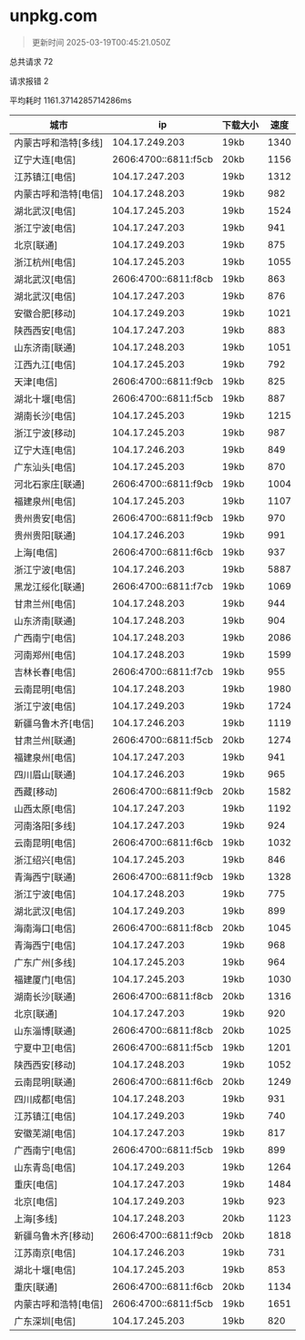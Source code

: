 
  # unpkg.com

  > 更新时间 2025-03-19T00:45:21.050Z
  
  总共请求 72

  请求报错 2

  平均耗时 1161.3714285714286ms

|城市|ip|下载大小|速度|
|-----|----------|---|---|
|内蒙古呼和浩特[多线]|104.17.249.203|19kb|1340|
|辽宁大连[电信]|2606:4700::6811:f5cb|20kb|1156|
|江苏镇江[电信]|104.17.247.203|19kb|1312|
|内蒙古呼和浩特[电信]|104.17.248.203|19kb|982|
|湖北武汉[电信]|104.17.245.203|19kb|1524|
|浙江宁波[电信]|104.17.247.203|19kb|941|
|北京[联通]|104.17.249.203|19kb|875|
|浙江杭州[电信]|104.17.245.203|19kb|1055|
|湖北武汉[电信]|2606:4700::6811:f8cb|19kb|863|
|湖北武汉[电信]|104.17.247.203|19kb|876|
|安徽合肥[移动]|104.17.249.203|19kb|1021|
|陕西西安[电信]|104.17.247.203|19kb|883|
|山东济南[联通]|104.17.248.203|19kb|1051|
|江西九江[电信]|104.17.245.203|19kb|792|
|天津[电信]|2606:4700::6811:f9cb|19kb|825|
|湖北十堰[电信]|2606:4700::6811:f5cb|19kb|887|
|湖南长沙[电信]|104.17.245.203|19kb|1215|
|浙江宁波[移动]|104.17.245.203|19kb|987|
|辽宁大连[电信]|104.17.246.203|19kb|849|
|广东汕头[电信]|104.17.245.203|19kb|870|
|河北石家庄[联通]|2606:4700::6811:f9cb|19kb|1004|
|福建泉州[电信]|104.17.245.203|19kb|1107|
|贵州贵安[电信]|2606:4700::6811:f9cb|19kb|970|
|贵州贵阳[联通]|104.17.246.203|19kb|991|
|上海[电信]|2606:4700::6811:f6cb|19kb|937|
|浙江宁波[电信]|104.17.246.203|19kb|5887|
|黑龙江绥化[联通]|2606:4700::6811:f7cb|19kb|1069|
|甘肃兰州[电信]|104.17.248.203|19kb|944|
|山东济南[联通]|104.17.248.203|19kb|904|
|广西南宁[电信]|104.17.248.203|19kb|2086|
|河南郑州[电信]|104.17.248.203|19kb|1599|
|吉林长春[电信]|2606:4700::6811:f7cb|19kb|955|
|云南昆明[电信]|104.17.248.203|19kb|1980|
|浙江宁波[电信]|104.17.249.203|19kb|1724|
|新疆乌鲁木齐[电信]|104.17.246.203|19kb|1119|
|甘肃兰州[联通]|2606:4700::6811:f5cb|20kb|1274|
|福建泉州[电信]|104.17.247.203|19kb|941|
|四川眉山[联通]|104.17.246.203|19kb|965|
|西藏[移动]|2606:4700::6811:f9cb|20kb|1582|
|山西太原[电信]|104.17.247.203|19kb|1192|
|河南洛阳[多线]|104.17.247.203|19kb|924|
|云南昆明[电信]|2606:4700::6811:f6cb|19kb|1032|
|浙江绍兴[电信]|104.17.245.203|19kb|846|
|青海西宁[联通]|2606:4700::6811:f9cb|19kb|1328|
|浙江宁波[电信]|104.17.248.203|19kb|775|
|湖北武汉[电信]|104.17.249.203|19kb|899|
|海南海口[电信]|2606:4700::6811:f8cb|20kb|1045|
|青海西宁[电信]|104.17.247.203|19kb|968|
|广东广州[多线]|104.17.245.203|19kb|964|
|福建厦门[电信]|104.17.245.203|19kb|1030|
|湖南长沙[联通]|2606:4700::6811:f8cb|20kb|1316|
|北京[联通]|104.17.247.203|19kb|920|
|山东淄博[联通]|2606:4700::6811:f8cb|20kb|1025|
|宁夏中卫[电信]|2606:4700::6811:f5cb|19kb|1201|
|陕西西安[移动]|104.17.248.203|19kb|1052|
|云南昆明[联通]|2606:4700::6811:f6cb|20kb|1249|
|四川成都[电信]|104.17.248.203|19kb|931|
|江苏镇江[电信]|104.17.249.203|19kb|740|
|安徽芜湖[电信]|104.17.247.203|19kb|817|
|广西南宁[电信]|2606:4700::6811:f5cb|19kb|899|
|山东青岛[电信]|104.17.249.203|19kb|1264|
|重庆[电信]|104.17.247.203|19kb|1484|
|北京[电信]|104.17.249.203|19kb|923|
|上海[多线]|104.17.248.203|20kb|1123|
|新疆乌鲁木齐[移动]|2606:4700::6811:f9cb|20kb|1818|
|江苏南京[电信]|104.17.246.203|19kb|731|
|湖北十堰[电信]|104.17.245.203|19kb|853|
|重庆[联通]|2606:4700::6811:f6cb|20kb|1134|
|内蒙古呼和浩特[电信]|2606:4700::6811:f5cb|19kb|1651|
|广东深圳[电信]|104.17.245.203|19kb|820|

  